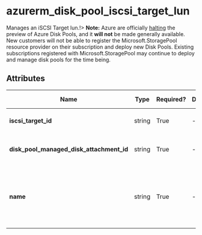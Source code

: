 # azurerm_disk_pool_iscsi_target_lun

Manages an iSCSI Target lun.!> **Note:** Azure are officially [halting](https://learn.microsoft.com/en-us/azure/azure-vmware/attach-disk-pools-to-azure-vmware-solution-hosts?tabs=azure-cli) the preview of Azure Disk Pools, and it **will not** be made generally available. New customers will not be able to register the Microsoft.StoragePool resource provider on their subscription and deploy new Disk Pools. Existing subscriptions registered with Microsoft.StoragePool may continue to deploy and manage disk pools for the time being.

## Attributes

| Name | Type | Required? | Default  | possible values | Description |
| ---- | ---- | --------- | -------- | ----------- | ----------- |
| **iscsi_target_id** | string | True | -  |  -  | The ID of the iSCSI Target. Changing this forces a new iSCSI Target LUN to be created. | 
| **disk_pool_managed_disk_attachment_id** | string | True | -  |  -  | The ID of the `azurerm_disk_pool_managed_disk_attachment`. Changing this forces a new iSCSI Target LUN to be created. | 
| **name** | string | True | -  |  -  | User defined name for iSCSI LUN. Supported characters include uppercase letters, lowercase letters, numbers, periods, underscores or hyphens. Name should end with an alphanumeric character. The length must be between `1` and `90`. Changing this forces a new iSCSI Target LUN to be created. | 

